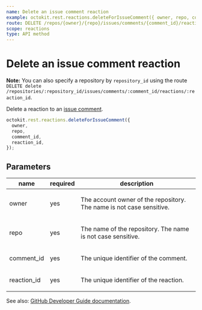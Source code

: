 ```yaml
---
name: Delete an issue comment reaction
example: octokit.rest.reactions.deleteForIssueComment({ owner, repo, comment_id, reaction_id })
route: DELETE /repos/{owner}/{repo}/issues/comments/{comment_id}/reactions/{reaction_id}
scope: reactions
type: API method
---
```


# Delete an issue comment reaction

**Note:** You can also specify a repository by `repository_id` using the route `DELETE delete /repositories/:repository_id/issues/comments/:comment_id/reactions/:reaction_id`.

Delete a reaction to an [issue comment](https://docs.github.com/enterprise-cloud@latest//rest/reference/issues#comments).

```js
octokit.rest.reactions.deleteForIssueComment({
  owner,
  repo,
  comment_id,
  reaction_id,
});
```

## Parameters

<table>
  <thead>
    <tr>
      <th>name</th>
      <th>required</th>
      <th>description</th>
    </tr>
  </thead>
  <tbody>
    <tr><td>owner</td><td>yes</td><td>

The account owner of the repository. The name is not case sensitive.

</td></tr>
<tr><td>repo</td><td>yes</td><td>

The name of the repository. The name is not case sensitive.

</td></tr>
<tr><td>comment_id</td><td>yes</td><td>

The unique identifier of the comment.

</td></tr>
<tr><td>reaction_id</td><td>yes</td><td>

The unique identifier of the reaction.

</td></tr>
  </tbody>
</table>

See also: [GitHub Developer Guide documentation](https://docs.github.com/enterprise-cloud@latest//rest/reference/reactions#delete-an-issue-comment-reaction).
